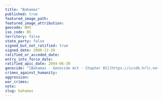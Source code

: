 ```yaml
---
title: "Bahamas"
published: true
featured_image_path:
featured_image_attribution:
geocode: BHS
iso_code: BS
territory: false
state_party: false
signed_but_not_ratified: true
signed_date: 2000-12-28
ratified_or_acceded_date:
entry_into_force_date:
ratified_apic_date: 2004-06-30
genocide: "[Bahamas - Genocide Act - Chapter 85](https://iccdb.hrlc.net/data/doc/568/keyword/46/)"
crimes_against_humanity:
aggression:
war_crimes:
note:
slug: bahamas
---
```

